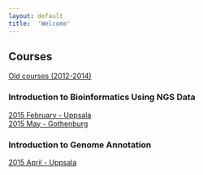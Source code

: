 ```yaml
---
layout: default
title:  'Welcome'
---
```


## Courses

[Old courses (2012-2014)](http://uppnex.se/courses)

### Introduction to Bioinformatics Using NGS Data 
[2015 February - Uppsala](introngs1502/)   
[2015 May - Gothenburg](introngs1505/)

### Introduction to Genome Annotation 

[2015 April - Uppsala](IntroductionToGenomeAnnotation2015/)  




